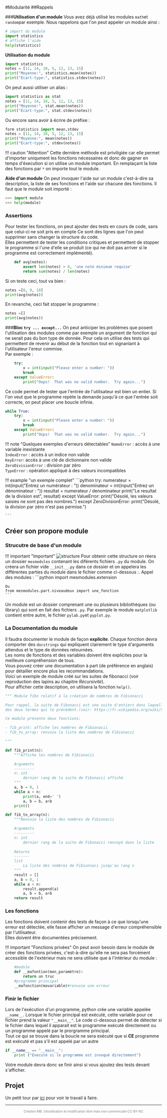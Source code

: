 #Modularité
##Rappels

###**Utilisation d'un module**
 Vous avez déjà utilisé les modules `math`et `random`par exemple. Nous rappelons que l'on peut appeler un module ainsi :
```python
# import du module
import statistics
# affiche l'aide
help(statistics)
```  

**Utilisation du module**    
```python
import statistics
notes = [11, 14, 18, 5, 12, 13, 15]
print("Moyenne:", statistics.mean(notes))
print("Écart-type:", statistics.stdev(notes))
```

On peut aussi utiliser un alias :    

```python
import statistics as stat
notes = [11, 14, 18, 5, 12, 13, 15]
print("Moyenne:", stat.mean(notes))
print("Écart-type:", stat.stdev(notes))
```

Ou encore sans avoir à écrire de préfixe :

```python
form statistics import mean,stdev
notes = [11, 14, 18, 5, 12, 13, 15]
print("Moyenne:", mean(notes))
print("Écart-type:", stdev(notes))
```
!!! caution "Attention"
	Cette dernière méthode est priviligiée car elle permet d'importer uniqument les fonctions nécessaires et donc de gagner en temps d'éxecution si on utilise un module important. En remplaçant la liste des fonctions par `*` on importe tout le module.  

**Aide d'un module**
On peut invoquer l'aide sur un module c'est-à-dire sa description, la liste de ses fonctions et l'aide sur chacune des fonctions. Il faut que le module soit importé :  
```python
>>> import module
>>> help(module)
```  

### **Assertions**
Pour tester les fonctions, on peut ajouter des tests en cours de code, sans que celui-ci ne soit pris en compte Ce sont des lignes que l'on peut supprimer sans changer la structure du code.  
Elles permettent de tester les conditions critiques et permettent de stopper le programme si l'une d'elle se produit (ce qui ne doit pas arriver si le programme est correctement implémenté).
``` python
	def avg(notes):
    	assert len(notes) > 0, 'une note minimum requise'
     	return sum(notes) / len(notes)
```
Si on teste ceci, tout va bien :
```python
notes =[8, 9, 10]
print(avg(notes))
```
En revanche, ceci fait stopper le programme :
```python
notes =[]
print(avg(notes))
```

###**Bloc `try ... except...`**
On peut anticiper les problèmes que posent l'utilisation des modules comme par exemple un argument de fonction qui ne serait pas du bon type de donnée.
Pour cela on utilise des tests qui permettent de revenir au début de la fonction tout en signanlant à l'utilisateur l'ereur commise.  
Par exemple :
```python
    try:
        x = int(input("Please enter a number: "))
        break
    except ValueError:
        print("Oops!  That was no valid number.  Try again...")

```
Ce code permet de tester que l'entrée de l'utilisateur est bien un entier. Si l'on veut que le programme repète la demande jusqu'à ce que l'entrée soit correcte, on peut placer une boucle infinie.
```python
while True:
    try:
        x = int(input("Please enter a number: "))
        break
    except ValueError:
        print("Oops!  That was no valid number.  Try again...")

```

!!! note "Quelques exemples d'erreurs détectables"
	`NameError` : accès à une variable inexistante  
	`IndexError` : accès à un indice non valide  
	`KeyError`: accès à une clé de dictionnaire non valide  
	`ZeroDivisionError` : division par zéro  
	`TypeError` : opération appliqué à des valeurs incompatibles  


!!! example "un exemple complet"
	```python
		try:
	    	numerateur = int(input("Entrez un numérateur : "))
	    	denominateur = int(input("Entrez un dénominateur : "))
	    	resultat = numerateur / denominateur
	    	print("Le resultat de la division est", resultat)
		except ValueError:
			print("Désolé, les valeurs saisies ne sont pas des nombres.")
		except ZeroDivisionError:
	    	print("Désolé, la division par zéro n'est pas permise.")
	
	```

## Créer son propore module
### Strucutre de base d'un module

!!! important "Important"
    ![structure](img/structure.jpg)
    Pour obtenir cette structure on réera un dossier `mesmodules` contenant les diférents fichiers `.py` du module. On créera un fichier vide `__init__.py` dans ce dossier et on appelera les différentes parties du module dans le fichier comme ci-dessous :.
    Appel des modules :
    ```python
    import mesmodules.extension

    Ou 
    from mesmodules.part.niveaudeux import une_fonction
    ```



Un module est un dossier comprenant une ou plusieurs bibliothèques (ou library) qui sont en fait des fichiers `.py`.  Par exemple le module `matplotlib` contient entre autre, le fichier `pylab.py`et `pyplot.py`.  

### **La Documentation du module**
Il faudra documenter le module de façon **explicite**. Chaque fonction devra comporter des `docstrings` qui expliquent clairement le type d'arguments attendus et le type de données retournées.  
Les noms de fonctions et des variables doivent être explicites pour la meilleure compréhension de tous.   
Vous pouvez créer une documentation à part (de préférence en anglais) pour détailler encore plus les recommandations.  
Voici un exemple de module créé sur les suites de fibonacci (voir reproduction des lapins au chapitre *Récursivité*).  
Pour afficher cette description, on utilisera la fonction `help()`.  

```python
""" Module fibo relatif à la création de nombres de Fibionacci

Pour rappel, la suite de Fibonacci est une suite d'entiers dans laquelle chaque terme est la somme 
des deux termes qui le précèdent.(voir: https://fr.wikipedia.org/wiki/Suite_de_Fibonacci)

Ce module présente deux fonctions:

- fib_print: affiche les nombres de Fibionacii
- fib_to_array: renvoie la liste des nombres de Fibionacci

"""

def fib_print(n):
    """Affiche les nombres de Fibionacii

    Arguments
    ---------
    n: int
        dernier rang de la suite de Fibonacci affiché
    """
    a, b = 0, 1
    while a < n:
        print(a, end=' ')
        a, b = b, a+b
    print()

def fib_to_array(n):
    """Renvoie la liste des nombres de Fibionacii

    Arguments
    ---------
    n: int
        dernier rang de la suite de Fibonacci renvoyé dans la liste
    
    Returns
    -------
    list
        La liste des nombres de Fibionnaci jusqu'au rang n
    """
    result = []
    a, b = 0, 1
    while a < n:
        result.append(a)
        a, b = b, a+b
    return result

```
### **Les fonctions**  

Les fonctions doivent contenir des tests de façon à ce que lorsqu'une erreur est détectée, elle fasse afficher un message d'erreur compréhensible par l'utilisateur.  
Elles doivent être documentées précisement.

!!! important "Fonctions privées"
    On peut avoir besoin dans le module de créer des fonctions privées, c'est-à-dire qu'elle ne sera pas forcément accessible de l'extérieur mais ne sera utilisée que à l'intérieur du module : 

```python
    #module
    def __mafontion(mon_paramètre):
        return un truc
    #programme principal
    __mafonction(mavariable)#renvoie une erreur

```  
### **Finir le fichier**
Lors de l'exécution d'un programme, python crée une variable appelée `__name__`. Lorsque le fichier principal est exécuté, cette variable pour ce fichier prend la valeur `"__main__"`. Le code ci-dessous permet de détecter si le fichier dans lequel il apparait est le programme exécuté directement ou un programme appelé par le prorgramme principal.  
Tout ce qui se trouve dans la boucle ne sera exécuté que si **CE** programme est exécuté et pas s'il est appelé par un autre 
```python
if __name__ == "__main__":
    print ("Executé si le programme est invoqué directement")

```  
Votre module devra donc se finir ainsi si vous ajoutez des tests devant s'afficher.


## Projet
Un petit tour par [ici](projet_modularite.html) pour voir le travail à faire.

---
<p style="text-align: center; color:gray; font-size: 10px;">
Création MB. (ré)utilisation et modification libre mais non commerciale CC-BY-NC
</p>